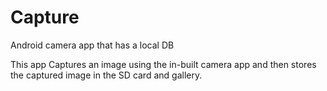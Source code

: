 # Capture
Android camera app that has a local DB

This app Captures an image using the in-built camera app and then stores the captured image in the SD card and gallery.
